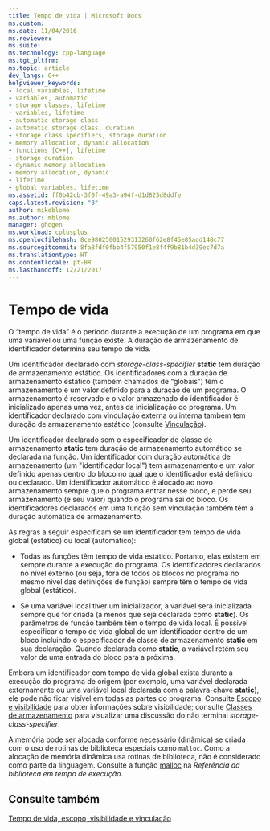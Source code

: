 ```yaml
---
title: Tempo de vida | Microsoft Docs
ms.custom: 
ms.date: 11/04/2016
ms.reviewer: 
ms.suite: 
ms.technology: cpp-language
ms.tgt_pltfrm: 
ms.topic: article
dev_langs: C++
helpviewer_keywords:
- local variables, lifetime
- variables, automatic
- storage classes, lifetime
- variables, lifetime
- automatic storage class
- automatic storage class, duration
- storage class specifiers, storage duration
- memory allocation, dynamic allocation
- functions [C++], lifetime
- storage duration
- dynamic memory allocation
- memory allocation, dynamic
- lifetime
- global variables, lifetime
ms.assetid: ff0b42cb-3f0f-49a3-a94f-d1d825d8ddfe
caps.latest.revision: "8"
author: mikeblome
ms.author: mblome
manager: ghogen
ms.workload: cplusplus
ms.openlocfilehash: 8ce98025001529313260f62e8f45e85add148c77
ms.sourcegitcommit: 8fa8fdf0fbb4f57950f1e8f4f9b81b4d39ec7d7a
ms.translationtype: HT
ms.contentlocale: pt-BR
ms.lasthandoff: 12/21/2017
---
```

# <a name="lifetime"></a>Tempo de vida
O “tempo de vida” é o período durante a execução de um programa em que uma variável ou uma função existe. A duração de armazenamento de identificador determina seu tempo de vida.  
  
 Um identificador declarado com *storage-class-specifier* **static** tem duração de armazenamento estático. Os identificadores com a duração de armazenamento estático (também chamados de “globais”) têm o armazenamento e um valor definido para a duração de um programa. O armazenamento é reservado e o valor armazenado do identificador é inicializado apenas uma vez, antes da inicialização do programa. Um identificador declarado com vinculação externa ou interna também tem duração de armazenamento estático (consulte [Vinculação](../c-language/linkage.md)).  
  
 Um identificador declarado sem o especificador de classe de armazenamento **static** tem duração de armazenamento automático se declarada na função. Um identificador com duração automática de armazenamento (um "identificador local") tem armazenamento e um valor definido apenas dentro do bloco no qual que o identificador está definido ou declarado. Um identificador automático é alocado ao novo armazenamento sempre que o programa entrar nesse bloco, e perde seu armazenamento (e seu valor) quando o programa sai do bloco. Os identificadores declarados em uma função sem vinculação também têm a duração automática de armazenamento.  
  
 As regras a seguir especificam se um identificador tem tempo de vida global (estático) ou local (automático):  
  
-   Todas as funções têm tempo de vida estático. Portanto, elas existem em sempre durante a execução do programa. Os identificadores declarados no nível externo (ou seja, fora de todos os blocos no programa no mesmo nível das definições de função) sempre têm o tempo de vida global (estático).  
  
-   Se uma variável local tiver um inicializador, a variável será inicializada sempre que for criada (a menos que seja declarada como **static**). Os parâmetros de função também têm o tempo de vida local. É possível especificar o tempo de vida global de um identificador dentro de um bloco incluindo o especificador de classe de armazenamento **static** em sua declaração. Quando declarada como **static**, a variável retém seu valor de uma entrada do bloco para a próxima.  
  
 Embora um identificador com tempo de vida global exista durante a execução do programa de origem (por exemplo, uma variável declarada externamente ou uma variável local declarada com a palavra-chave **static**), ele pode não ficar visível em todas as partes do programa. Consulte [Escopo e visibilidade](../c-language/scope-and-visibility.md) para obter informações sobre visibilidade; consulte [Classes de armazenamento](../c-language/c-storage-classes.md) para visualizar uma discussão do não terminal *storage-class-specifier*.  
  
 A memória pode ser alocada conforme necessário (dinâmica) se criada com o uso de rotinas de biblioteca especiais como `malloc`. Como a alocação de memória dinâmica usa rotinas de biblioteca, não é considerado como parte da linguagem. Consulte a função [malloc](../c-runtime-library/reference/malloc.md) na *Referência da biblioteca em tempo de execução*.  
  
## <a name="see-also"></a>Consulte também  
 [Tempo de vida, escopo, visibilidade e vinculação](../c-language/lifetime-scope-visibility-and-linkage.md)